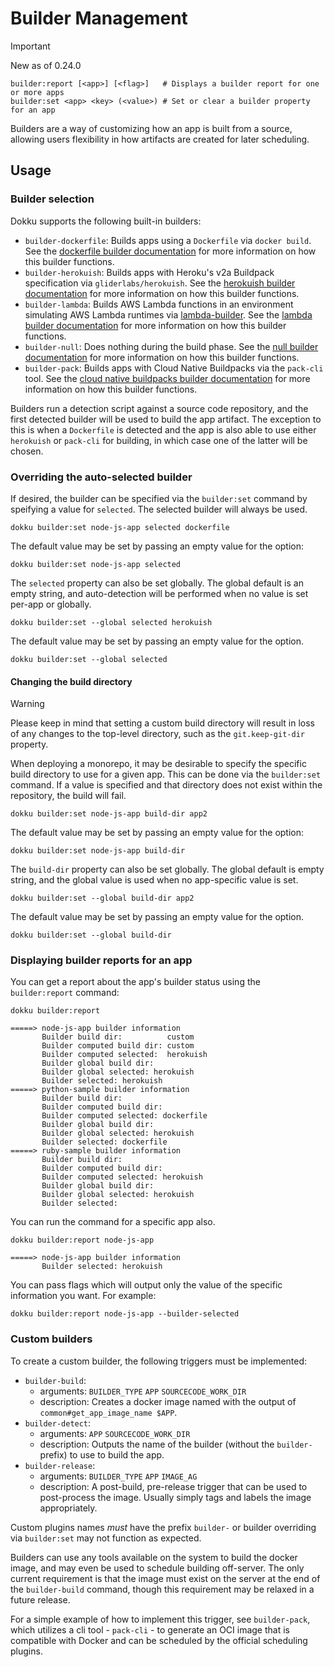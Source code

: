 # Builder Management

> [!IMPORTANT]
> New as of 0.24.0

```
builder:report [<app>] [<flag>]   # Displays a builder report for one or more apps
builder:set <app> <key> (<value>) # Set or clear a builder property for an app
```

Builders are a way of customizing how an app is built from a source, allowing users flexibility in how artifacts are created for later scheduling.

## Usage

### Builder selection

Dokku supports the following built-in builders:

- `builder-dockerfile`: Builds apps using a `Dockerfile` via `docker build`. See the [dockerfile builder documentation](/docs/deployment/builders/dockerfiles.md) for more information on how this builder functions.
- `builder-herokuish`: Builds apps with Heroku's v2a Buildpack specification via `gliderlabs/herokuish`. See the [herokuish builder documentation](/docs/deployment/builders/herokuish-buildpacks.md) for more information on how this builder functions.
- `builder-lambda`: Builds AWS Lambda functions in an environment simulating AWS Lambda runtimes via [lambda-builder](https://github.com/dokku/lambda-builder). See the [lambda builder documentation](/docs/deployment/builders/lambda.md) for more information on how this builder functions.
- `builder-null`: Does nothing during the build phase. See the [null builder documentation](/docs/deployment/builders/null.md) for more information on how this builder functions.
- `builder-pack`: Builds apps with Cloud Native Buildpacks via the `pack-cli`  tool. See the [cloud native buildpacks builder documentation](/docs/deployment/builders/cloud-native-buildpacks.md) for more information on how this builder functions.

Builders run a detection script against a source code repository, and the first detected builder will be used to build the app artifact. The exception to this is when a `Dockerfile` is detected and the app is also able to use either `herokuish` or `pack-cli` for building, in which case one of the latter will be chosen.

### Overriding the auto-selected builder

If desired, the builder can be specified via the `builder:set` command by speifying a value for `selected`. The selected builder will always be used.

```shell
dokku builder:set node-js-app selected dockerfile
```

The default value may be set by passing an empty value for the option:

```shell
dokku builder:set node-js-app selected
```

The `selected` property can also be set globally. The global default is an empty string, and auto-detection will be performed when no value is set per-app or globally.

```shell
dokku builder:set --global selected herokuish
```

The default value may be set by passing an empty value for the option.

```shell
dokku builder:set --global selected
```

#### Changing the build directory

> [!WARNING]
> Please keep in mind that setting a custom build directory will result in loss of any changes to the top-level directory, such as the `git.keep-git-dir` property.

When deploying a monorepo, it may be desirable to specify the specific build directory to use for a given app. This can be done via the `builder:set` command. If a value is specified and that directory does not exist within the repository, the build will fail.

```shell
dokku builder:set node-js-app build-dir app2
```

The default value may be set by passing an empty value for the option:

```shell
dokku builder:set node-js-app build-dir
```

The `build-dir` property can also be set globally. The global default is empty string, and the global value is used when no app-specific value is set.

```shell
dokku builder:set --global build-dir app2
```

The default value may be set by passing an empty value for the option.

```shell
dokku builder:set --global build-dir
```

### Displaying builder reports for an app

You can get a report about the app's builder status using the `builder:report` command:

```shell
dokku builder:report
```

```
=====> node-js-app builder information
       Builder build dir:          custom
       Builder computed build dir: custom
       Builder computed selected:  herokuish
       Builder global build dir:
       Builder global selected: herokuish
       Builder selected: herokuish
=====> python-sample builder information
       Builder build dir:
       Builder computed build dir:
       Builder computed selected: dockerfile
       Builder global build dir:
       Builder global selected: herokuish
       Builder selected: dockerfile
=====> ruby-sample builder information
       Builder build dir:
       Builder computed build dir:
       Builder computed selected: herokuish
       Builder global build dir:
       Builder global selected: herokuish
       Builder selected:
```

You can run the command for a specific app also.

```shell
dokku builder:report node-js-app
```

```
=====> node-js-app builder information
       Builder selected: herokuish
```

You can pass flags which will output only the value of the specific information you want. For example:

```shell
dokku builder:report node-js-app --builder-selected
```

### Custom builders

To create a custom builder, the following triggers must be implemented:

- `builder-build`:
    - arguments: `BUILDER_TYPE` `APP` `SOURCECODE_WORK_DIR`
    - description: Creates a docker image named with the output of `common#get_app_image_name $APP`.
- `builder-detect`:
    - arguments: `APP` `SOURCECODE_WORK_DIR`
    - description: Outputs the name of the builder (without the `builder-` prefix) to use to build the app.
- `builder-release`:
    - arguments: `BUILDER_TYPE` `APP` `IMAGE_AG`
    - description: A post-build, pre-release trigger that can be used to post-process the image. Usually simply tags and labels the image appropriately.

Custom plugins names _must_ have the prefix `builder-` or builder overriding via `builder:set` may not function as expected.

Builders can use any tools available on the system to build the docker image, and may even be used to schedule building off-server. The only current requirement is that the image must exist on the server at the end of the `builder-build` command, though this requirement may be relaxed in a future release.

For a simple example of how to implement this trigger, see `builder-pack`, which utilizes a cli tool - `pack-cli` - to generate an OCI image that is compatible with Docker and can be scheduled by the official scheduling plugins.
